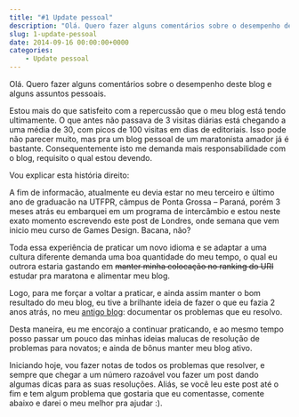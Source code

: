```yaml
---
title: "#1 Update pessoal"
description: "Olá. Quero fazer alguns comentários sobre o desempenho deste blog e alguns assuntos pessoais..."
slug: 1-update-pessoal
date: 2014-09-16 00:00:00+0000
categories:
    - Update pessoal
---
```


Olá. Quero fazer alguns comentários sobre o desempenho deste blog e alguns assuntos pessoais.

Estou mais do que satisfeito com a repercussão que o meu blog está tendo ultimamente. O que antes não passava de 3 visitas diárias está chegando a uma média de 30, com picos de 100 visitas em dias de editoriais. Isso pode não parecer muito, mas pra um blog pessoal de um maratonista amador já é bastante. Consequentemente isto me demanda mais responsabilidade com o blog, requisito o qual estou devendo.

Vou explicar esta história direito:

A fim de informacão, atualmente eu devia estar no meu terceiro e último ano de graduacão na UTFPR, câmpus de Ponta Grossa – Paraná, porém 3 meses atrás eu embarquei em um programa de intercâmbio e estou neste exato momento escrevendo este post de Londres, onde semana que vem inicio meu curso de Games Design. Bacana, não?

Toda essa experiência de praticar um novo idioma e se adaptar a uma cultura diferente demanda uma boa quantidade do meu tempo, o qual eu outrora estaria gastando em ~~manter minha colocação no ranking do URI~~ estudar pra maratona e alimentar meu blog.

Logo, para me forçar a voltar a praticar, e ainda assim manter o bom resultado do meu blog, eu tive a brilhante ideia de fazer o que eu fazia 2 anos atrás, no meu [antigo blog](https://crbonilha.blogspot.com/): documentar os problemas que eu resolvo.

Desta maneira, eu me encorajo a continuar praticando, e ao mesmo tempo posso passar um pouco das minhas ideias malucas de resolução de problemas para novatos; e ainda de bônus manter meu blog ativo.

Iniciando hoje, vou fazer notas de todos os problemas que resolver, e sempre que chegar a um número razoável vou fazer um post dando algumas dicas para as suas resoluções. Aliás, se você leu este post até o fim e tem algum problema que gostaria que eu comentasse, comente abaixo e darei o meu melhor pra ajudar :).
